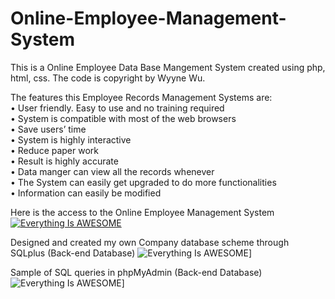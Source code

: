 # Online-Employee-Management-System
This is a Online Employee Data Base Mangement System created using php, html, css. 
The code is copyright by Wyyne Wu. 

The features this Employee Records Management Systems are:                            
•	User friendly. Easy to use and no training required                   
•	System is compatible with most of the web browsers                    
•	Save users’ time                            
•	System is highly interactive                
•	Reduce paper work                                 
•	Result is highly accurate                                 
•	Data manger can view all the records whenever                               
•	The System can easily get upgraded to do more functionalities                   
•	Information can easily be modified                                        



Here is the access to the Online Employee Management System
[![Everything Is AWESOME](https://imgur.com/gzBufa3.png)](https://wu154.myweb.cs.uwindsor.ca/phase3_4150/ "Everything Is AWESOME")

Designed and created my own Company database scheme through SQLplus (Back-end Database)
![Everything Is AWESOME](https://imgur.com/3sGAE8B.png)]

Sample of SQL queries in phpMyAdmin (Back-end Database)
![Everything Is AWESOME](https://imgur.com/a/kZWZyHu)]
